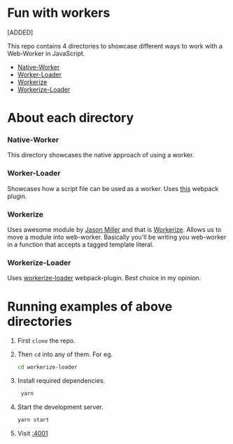 # Fun with workers

[ADDED]

This repo contains 4 directories to showcase different ways to work with a Web-Worker in JavaScript.

- [Native-Worker](https://github.com/yTakkar/fun-with-workers/tree/master/native-worker)
- [Worker-Loader](https://github.com/yTakkar/fun-with-workers/tree/master/worker-loader)
- [Workerize](https://github.com/yTakkar/fun-with-workers/tree/master/workerize-loader)
- [Workerize-Loader](https://github.com/yTakkar/fun-with-workers/tree/master/workerize)

# About each directory

### Native-Worker
This directory showcases the native approach of using a worker. 

### Worker-Loader
Showcases how a script file can be used as a worker. Uses [this](https://github.com/webpack-contrib/worker-loader) webpack plugin.

### Workerize
Uses awesome module by [Jason Miller](https://github.com/developit) and that is [Workerize](https://github.com/developit/workerize). Allows us to move a module into web-worker. Basically you'll be writing you web-worker in a function that accepts a tagged template literal.

### Workerize-Loader
Uses [workerize-loader](https://github.com/developit/workerize-loader) webpack-plugin. Best choice in my opinion.

# Running examples of above directories
1. First `clone` the repo.

2. Then `cd` into any of them. For eg.
    ```bash
    cd workerize-loader
    ```
3. Install required dependencies. 
   ```bash
    yarn
    ```

4. Start the development server.
    ```bash
    yarn start
    ```
    
5. Visit [:4001](http://localhost:4001)